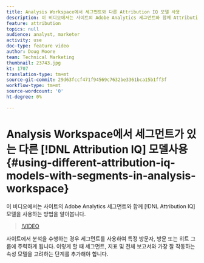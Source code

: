 ```yaml
---
title: Analysis Workspace에서 세그먼트와 다른 Attribution IQ 모델 사용
description: 이 비디오에서는 사이트의 Adobe Analytics 세그먼트와 함께 Attribution IQ 모델을 사용하는 방법을 알아봅니다.
feature: attribution
topics: null
audience: analyst, marketer
activity: use
doc-type: feature video
author: Doug Moore
team: Technical Marketing
thumbnail: 23743.jpg
kt: 1707
translation-type: tm+mt
source-git-commit: 29d63fccf471f94569c7632be3361bca15b1ff3f
workflow-type: tm+mt
source-wordcount: '0'
ht-degree: 0%

---
```



# Analysis Workspace에서 세그먼트가 있는 다른 [!DNL Attribution IQ] 모델사용 {#using-different-attribution-iq-models-with-segments-in-analysis-workspace}

이 비디오에서는 사이트의 Adobe Analytics 세그먼트와 함께 [!DNL Attribution IQ] 모델을  사용하는 방법을 알아봅니다.

>[!VIDEO](https://video.tv.adobe.com/v/23743/?quality=12)

사이트에서 분석을 수행하는 경우 세그먼트를 사용하여 특정 방문자, 방문 또는 히트 그룹에 주력하게 됩니다. 이렇게 할 때 세그먼트, 지표 및 전체 보고서와 가장 잘 작동하는 속성 모델을 고려하는 단계를 추가해야 합니다.
